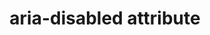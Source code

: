 ---
{
  "title": "aria-disabled attribute",
  "description": "Indicates that the element is perceivable but disabled, so it is not editable or otherwise operable. See related aria-hidden and aria-readonly.",
  "category": "aria",
  "keywords": [
    "aria-disabled attribute"
  ],
  "last_test_date": "2020-01-08",
  "test_results_url": "https://a11ysupport.io/tech/aria/aria-disabled_attribute",
  "test_url": "https://a11ysupport.io/tech/aria/aria-disabled_attribute",
  "stats": {
    "jaws": {
      "chrome": {
        "77": "y"
      },
      "ie": {
        "11.134": "y"
      },
      "firefox": {
        "63.0.1": "y"
      }
    },
    "narrator": {
      "edge": {
        "44.17763": "y"
      }
    },
    "nvda": {
      "chrome": {
        "77": "y"
      },
      "firefox": {
        "63": "y"
      }
    },
    "orca": {
      "firefox": {
        "69": "y"
      }
    },
    "vo_ios": {
      "ios_saf": {
        "12.1": "y"
      }
    },
    "vo_macos": {
      "safari": {
        "13.1.2": "y"
      }
    },
    "talkback": {
      "and_chr": {
        "78": "y"
      }
    }
  },
  "links": {
    "ARIA spec for aria-disabled": "https://www.w3.org/TR/wai-aria-1.1/#aria-disabled"
  }
}
---